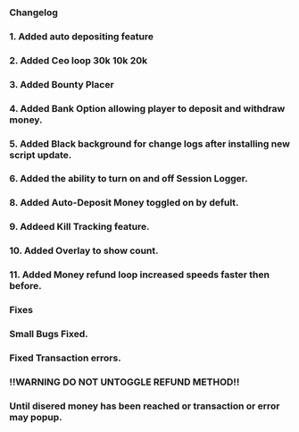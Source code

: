 ### Changelog
### 1. Added auto depositing feature
### 2. Added Ceo loop 30k 10k 20k
### 3. Added Bounty Placer
### 4. Added Bank Option allowing player to deposit and withdraw money.
### 5. Added Black background for change logs after installing new script update.
### 6. Added the ability to turn on and off Session Logger.
### 8. Added Auto-Deposit Money toggled on by defult.
### 9. Addeed Kill Tracking feature.
### 10. Added Overlay to show count.
### 11. Added Money refund loop increased speeds faster then before.
###
### Fixes
### Small Bugs Fixed.
### Fixed Transaction errors.
###
### !!WARNING DO NOT UNTOGGLE REFUND METHOD!! 
### Until disered money has been reached or transaction or error may popup. 

